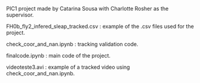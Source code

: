 PIC1 project made by Catarina Sousa with Charlotte Rosher as the supervisor.

FH0b_fly2_infered_sleap_tracked.csv : example of the .csv files used for the project.

check_coor_and_nan.ipynb : tracking validation code.

finalcode.ipynb : main code of the project.

videoteste3.avi : example of a tracked video using check_coor_and_nan.ipynb.
